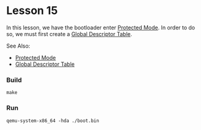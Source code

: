 # Lesson 15

In this lesson, we have the bootloader enter [Protected Mode](https://wiki.osdev.org/Protected_Mode). In order to do so, we must first create a [Global Descriptor Table](https://wiki.osdev.org/Global_Descriptor_Table).

See Also:
- [Protected Mode](https://wiki.osdev.org/Protected_Mode)
- [Global Descriptor Table](https://wiki.osdev.org/Global_Descriptor_Table)

### Build

```shell
make
```

### Run

```shell
qemu-system-x86_64 -hda ./boot.bin
```
